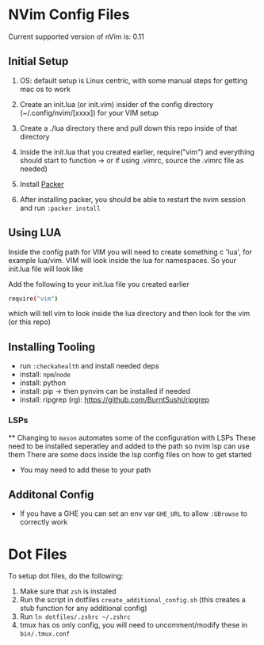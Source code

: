 # NVim Config Files

Current supported version of nVim is: 0.11

## Initial Setup

1. OS: default setup is Linux centric, with some manual steps for getting mac os to work

1. Create an init.lua (or init.vim) insider of the config directory (~/.config/nvim/[xxxx]) for your VIM setup
1. Create a ./lua directory there and pull down this repo inside of that directory
1. Inside the init.lua that you created earlier, require("vim") and everything should start to function -> or if using .vimrc, source the .vimrc file as needed)
1. Install [Packer](https://github.com/wbthomason/packer.nvim)
1. After installing packer, you should be able to restart the nvim session and run `:packer install`

## Using LUA
Inside the config path for VIM you will need to create something c 'lua', for example lua/vim. VIM will look inside the lua for namespaces. So your init.lua file will look like

Add the following to your init.lua file you created earlier
```sh
require("vim")
```
which will tell vim to look inside the lua directory and then look for the vim (or this repo)

## Installing Tooling
- run `:checkahealth` and install needed deps
- install: `npm`/`node`
- install: python
- install: pip -> then pynvim can be installed if needed
- install: ripgrep (rg): https://github.com/BurntSushi/ripgrep

### LSPs
** Changing to `mason` automates some of the configuration with LSPs
These need to be installed seperatley and added to the path so nvim lsp can use them
There are some docs inside the lsp config files on how to get started
- You may need to add these to your path

## Additonal Config
- If you have a GHE you can set an env var `GHE_URL` to allow `:GBrowse` to correctly work

# Dot Files

To setup dot files, do the following:

1. Make sure that `zsh` is instaled
2. Run the script in dotfiles `create_additional_config.sh` (this creates a stub function for any additional config)
3. Run `ln dotfiles/.zshrc ~/.zshrc`
4. tmux has os only config, you will need to uncomment/modify these in `bin/.tmux.conf`

